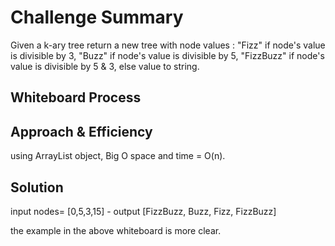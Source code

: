 # Challenge Summary
Given a k-ary tree return a new tree with node values :
"Fizz" if node's value is  divisible by 3,
"Buzz" if node's value is  divisible by 5,
"FizzBuzz" if node's value is  divisible by 5 & 3,
else value to string.

## Whiteboard Process
<!-- Embedded whiteboard image -->

## Approach & Efficiency
using ArrayList object,  Big O space and time = O(n).

## Solution
input nodes= [0,5,3,15] - output [FizzBuzz, Buzz, Fizz, FizzBuzz]

the example in the above whiteboard is more clear.
